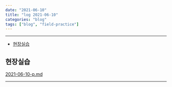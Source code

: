 ```yaml
---
date: "2021-06-10"
title: "log 2021-06-10"
categories: "blog"
tags: ["blog", "field-practice"]
---
```


----------

- [현장실습](#현장실습)

## 현장실습

[2021-06-10-p.md](./2021-06-10-p.md)

----------
